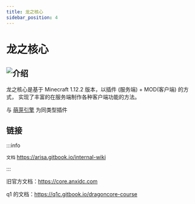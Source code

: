 ```yaml
---
title: 龙之核心
sidebar_position: 4
---
```


# 龙之核心

## ![介绍](_images/Dragon_Core/1.jpg)

龙之核心是基于 Minecraft 1.12.2 版本，以插件 (服务端) + MOD(客户端) 的方式，
实现了丰富的在服务端制作各种客户端功能的方法。

与 [萌芽引擎](Germ_Engine.md) 为同类型插件

## 链接

:::info

`文档` https://arisa.gitbook.io/internal-wiki

:::

旧官方文档：https://core.anxidc.com

q1 的文档：https://q1c.gitbook.io/dragoncore-course
